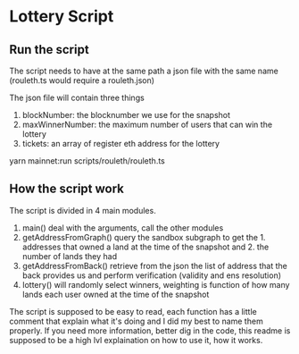 # Lottery Script

## Run the script

The script needs to have at the same path a json file with the same name (rouleth.ts would require a rouleth.json)

The json file will contain three things

1. blockNumber: the blocknumber we use for the snapshot
2. maxWinnerNumber: the maximum number of users that can win the lottery
3. tickets: an array of register eth address for the lottery

yarn mainnet:run scripts/rouleth/rouleth.ts

## How the script work

The script is divided in 4 main modules.

1. main() deal with the arguments, call the other modules
2. getAddressFromGraph() query the sandbox subgraph to get the 1. addresses that owned a land at the time of the snapshot and 2. the number of lands they had
3. getAddressFromBack() retrieve from the json the list of address that the back provides us and perform verification (validity and ens resolution)
4. lottery() will randomly select winners, weighting is function of how many lands each user owned at the time of the snapshot

The script is supposed to be easy to read, each function has a little comment that explain what it's doing and I did my best to name them properly.
If you need more information, better dig in the code, this readme is supposed to be a high lvl explaination on how to use it, how it works.
